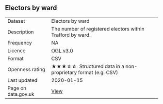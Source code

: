 ## Electors by ward

<table>
<tr>
	<td>Dataset</td>
	<td>Electors by ward</td>
</tr>
<tr>
	<td>Description</td>
	<td>The number of registered electors within Trafford by ward.</td>
</tr>
<tr>
	<td>Frequency</td>
	<td>NA</td>
</tr>
<tr>
	<td>Licence</td>
	<td><a href="http://www.nationalarchives.gov.uk/doc/open-government-licence/version/3/">OGL v3.0</a></td>
</tr>
<tr>
	<td>Format</td>
	<td>CSV</td>
</tr>
<tr>
	<td>Openness rating</td>
	<td>&#9733&#9733&#9733&#9734&#9734&nbsp; Structured data in a non-proprietary format (e.g. CSV)</td>
</tr>
<tr>
	<td>Last updated</td>
	<td>2020-01-15</td>
</tr>
<tr>
	<td>Page on data.gov.uk</td>
	<td><a href="#">View</a></td>
</tr>
</table>
